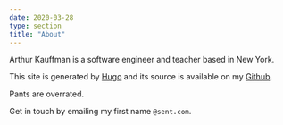 ```yaml
---
date: 2020-03-28 
type: section
title: "About"
---
```


Arthur Kauffman is a software engineer and teacher based in New York. 

This site is generated by [Hugo](https://gohugo.io/) and its source is
available on my [Github](https://github.com/a1kn/arthurkauffman.com). 

Pants are overrated.

Get in touch by emailing my first name `@sent.com`. 
